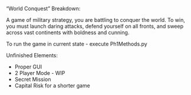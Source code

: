 “World Conquest” Breakdown:

A game of military strategy, you are
battling to conquer the world. To win, you must launch daring attacks,
defend yourself on all fronts, and sweep across vast continents with
boldness and cunning.

To run the game in current state - execute Ph1Methods.py

Unfinished Elements:
 
- Proper GUI
- 2 Player Mode - WIP
- Secret Mission
- Capital Risk for a shorter game
